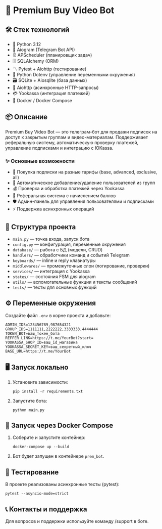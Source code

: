# 🚀 Premium Buy Video Bot

## 🛠️ Стек технологий
- 🐍 Python 3.12
- 🤖 Aiogram (Telegram Bot API)
- ⏰ APScheduler (планировщик задач)
- 🗄️ SQLAlchemy (ORM)
- 〽 Pytest + Aiohttp (тестирование)
- 🔐 Python Dotenv (управление переменными окружения)
- 🗃️ SQLite + Aiosqlite (база данных)
- 🔄 Aiohttp (асинхронные HTTP-запросы)
- 💳 Yookassa (интеграция платежей)
- 🐳 Docker / Docker Compose

## 📦 Описание
Premium Buy Video Bot — это телеграм-бот для продажи подписок на доступ к закрытым группам и видео-материалам. Поддерживает реферальную систему, автоматическую проверку платежей, управление подписками и интеграцию с ЮKassa.

### ✨ Основные возможности
- 🛒 Покупка подписки на разные тарифы (base, advanced, exclusive, all)
- 🔄 Автоматическое добавление/удаление пользователей из групп
- 💰 Проверка и обработка платежей через Yookassa
- 🎁 Реферальная система с начислением баллов
- 🛡️ Админ-панель для управления пользователями и подписками
- ⚡ Поддержка асинхронных операций

## 📂 Структура проекта
- `main.py` — точка входа, запуск бота
- `config.py` — конфигурация, переменные окружения
- `database/` — работа с БД (модели, CRUD)
- `handlers/` — обработчики команд и событий Telegram
- `keyboards/` — inline и reply клавиатуры
- `middlewares/` — промежуточные слои (логирование, проверки)
- `services/` — интеграция с Yookassa
- `states/` — состояния FSM для aiogram
- `utils/` — вспомогательные функции и тексты сообщений
- `tests/` — тесты для основных функций

## ⚙️ Переменные окружения
Создайте файл `.env` в корне проекта и добавьте:
```
ADMIN_IDS=123456789,987654321
GROUP_IDS=1111111,2222222,3333333,4444444
TOKEN_BOT=ваш_токен_бота
REFFER_LINK=https://t.me/YourBot?start=
YOOKASSA_SHOP_ID=ваш_id_магазина
YOOKASSA_SECRET_KEY=ваш_секретный_ключ
BASE_URL=https://t.me/YourBot
```

## 🖥️ Запуск локально
1. Установите зависимости:
   ```
   pip install -r requirements.txt
   ```
2. Запустите бота:
   ```
   python main.py
   ```

## 🐳 Запуск через Docker Compose
1. Соберите и запустите контейнер:
   ```
   docker-compose up --build
   ```
2. Бот будет запущен в контейнере `prem_bot`.

## 🧪 Тестирование
В проекте реализованы асинхронные тесты (pytest):
```
pytest --asyncio-mode=strict
```

## 📞 Контакты и поддержка
Для вопросов и поддержки используйте команду /support в боте.

